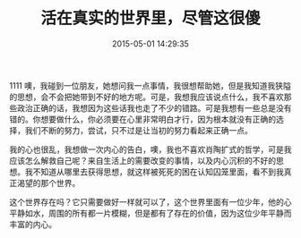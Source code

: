 ﻿---
layout: post
title: 活在真实的世界里，尽管这很傻
date:  2015-05-01 14:29:35   
category: 日记
tags: 日记
---
1111
噢，我碰到一位朋友，她想问我一点事情，我很想帮助她，但是我知道我狭隘的思想，会不会把她带到不好的地方呢。可是，我想我应该说点什么，我不喜欢那些政治正确的话，我想因为这些话我也走了不少的错路。可是我想有一些总是没有错的。你想要做什么，你必须要在心里非常明白才行，因为根本就没有正确的选择，我们不断的努力，尝试，只不过是让当初的努力看起来正确一点。

我的心也很乱，我想做一次内心的告白，噢，我也不喜欢肖陶扩式的哲学，可是我应该怎么解救自己呢？来自生活上的需要改变的事情，以及内心沉积的不好的思想。我不知道从哪里去获得思想，就这样被死死的困在认知囚笼里面，看不到我真正渴望的那个世界。

这个世界存在吗？它只需要做好一样就可以了，这个世界里面有一位少年，他的心平静如水，周围的所有都一片模糊，但是都有了存在的价值，因为这位少年平静而丰富的内心。




















